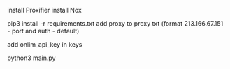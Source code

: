 install Proxifier
install Nox

pip3 install -r requirements.txt
add proxy to proxy txt (format 213.166.67.151 - port and auth - default)

add onlim_api_key in keys

python3 main.py